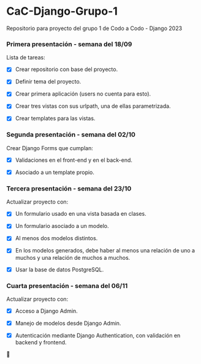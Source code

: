 # CaC-Django-Grupo-1
Repositorio para proyecto del grupo 1 de Codo a Codo - Django 2023



### Primera presentación - semana del 18/09

Lista de tareas:

- [x] Crear repositorio con base del proyecto.

- [x] Definir tema del proyecto.

- [x] Crear primera aplicación (users no cuenta para esto).

- [x] Crear tres vistas con sus urlpath, una de ellas parametrizada.

- [x] Crear templates para las vistas.



### Segunda presentación - semana del 02/10

Crear Django Forms que cumplan:

- [x] Validaciones en el front-end y en el back-end.

- [x] Asociado a un template propio.



### Tercera presentación - semana del 23/10

Actualizar proyecto con:

- [x] Un formulario usado en una vista basada en clases.

- [x] Un formulario asociado a un modelo.

- [x] Al menos dos modelos distintos.

- [x] En los modelos generados, debe haber al menos una relación de uno a muchos y una relación de muchos a muchos.

- [x] Usar la base de datos PostgreSQL.



### Cuarta presentación - semana del 06/11

Actualizar proyecto con:

- [x] Acceso a Django Admin.

- [x] Manejo de modelos desde Django Admin.

- [x] Autenticación mediante  Django Authentication, con validación en backend y frontend.

:tada: